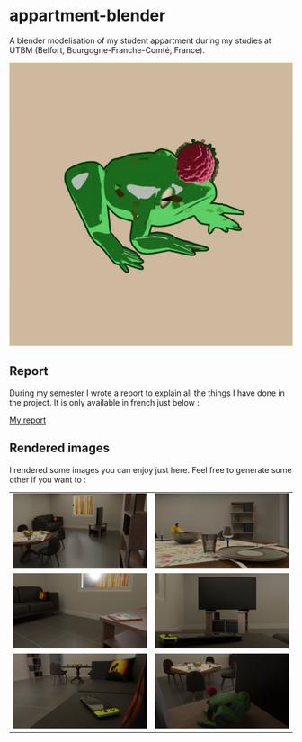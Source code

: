 # appartment-blender
A blender modelisation of my student appartment during my studies at UTBM (Belfort, Bourgogne-Franche-Comté, France).

![Frog toon](https://github.com/lsacienne/appartment-blender/blob/main/renders/frog-toon-final.png)

## Report

During my semester I wrote a report to explain all the things I have done in the project. It is only available in french just below :

[My report](#)

## Rendered images

I rendered some images you can enjoy just here. Feel free to generate some other if you want to :

<table>
  <tr>
    <td><img src="./renders/render-entree.png"></td>
    <td><img src="./renders/render-table.png"></td>
  </tr>
  <tr>
    <td><img src="./renders/render-totk.png"></td>
    <td><img src="./renders/render-tv.png"></td>
  </tr>
  <tr>
    <td><img src="./renders/render-switch.png"></td>
    <td><img src="./renders/render-frog.png"></td>
  </tr>
</table>
